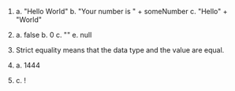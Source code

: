 1.  a. "Hello World"
    b. "Your number is " + someNumber
    c. "Hello" + "World"

2.  a. false
    b. 0
    c. ""
    e. null

3. Strict equality means that the data type and the value are equal.

4.  a. 1444

5.  c. !


